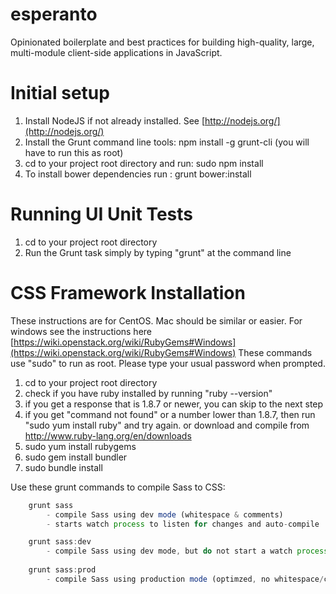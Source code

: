 esperanto
=========

Opinionated boilerplate and best practices for building high-quality, large, multi-module client-side applications in JavaScript.


Initial setup
===============

1. Install NodeJS if not already installed.  See [http://nodejs.org/](http://nodejs.org/)
2. Install the Grunt command line tools:  npm install -g grunt-cli (you will have to run this as root) 
3. cd to your project root directory and run: sudo npm install
4. To install bower dependencies run : grunt bower:install


Running UI Unit Tests
===============
1. cd to your project root directory
2. Run the Grunt task simply by typing "grunt" at the command line


CSS Framework Installation
===============
These instructions are for CentOS. Mac should be similar or easier. For windows see the instructions here [https://wiki.openstack.org/wiki/RubyGems#Windows](https://wiki.openstack.org/wiki/RubyGems#Windows)
These commands use "sudo" to run as root. Please type your usual password when prompted.
1. cd to your project root directory 
2. check if you have ruby installed by running "ruby --version"
3. if you get a response that is 1.8.7 or newer, you can skip to the next step
4. if you get "command not found" or a number lower than 1.8.7, then run "sudo yum install ruby" and try again. or download and compile from http://www.ruby-lang.org/en/downloads
5. sudo yum install rubygems
6. sudo gem install bundler
7. sudo bundle install

Use these grunt commands to compile Sass to CSS:

```javascript
	grunt sass
		- compile Sass using dev mode (whitespace & comments)
		- starts watch process to listen for changes and auto-compile

	grunt sass:dev
		- compile Sass using dev mode, but do not start a watch process   
  
	grunt sass:prod
		- compile Sass using production mode (optimzed, no whitespace/comments
```



